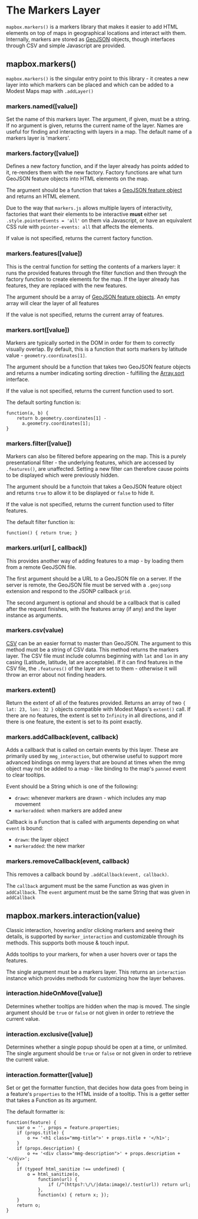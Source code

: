 # The Markers Layer

`mapbox.markers()` is a markers library that makes it easier to add HTML elements
on top of maps in geographical locations and interact with them. Internally,
markers are stored as [GeoJSON](http://www.geojson.org/) objects, though
interfaces through CSV and simple Javascript are provided.

## mapbox.markers()

`mapbox.markers()` is the singular entry point to this library - it creates a
new layer into which markers can be placed and which can be added to
a Modest Maps map with `.addLayer()`

### markers.named([value])

Set the name of this markers layer. The argument, if given, must be a string.
If no argument is given, returns the current name of the layer. Names are useful
for finding and interacting with layers in a map. The default name of a markers
layer is 'markers'.

### markers.factory([value])

Defines a new factory function, and if the layer already has points added to it,
re-renders them with the new factory. Factory functions are what turn GeoJSON feature
objects into HTML elements on the map.

The argument should be a function that takes a
[GeoJSON feature object](http://geojson.org/geojson-spec.html#feature-objects)
and returns an HTML element.

Due to the way that `markers.js` allows multiple layers of interactivity, factories
that want their elements to be interactive **must** either set `.style.pointerEvents = 'all'` on
them via Javascript, or have an equivalent CSS rule with `pointer-events: all` that affects
the elements.

If value is not specified, returns the current factory function.

### markers.features([value])

This is the central function for setting the contents of a markers layer: it runs the provided
features through the filter function and then through the factory function to create elements
for the map. If the layer already has features, they are replaced with the new features.

The argument should be
a array of [GeoJSON feature objects](http://geojson.org/geojson-spec.html#feature-objects).
An empty array will clear the layer of all features

If the value is not specified, returns the current array of features.

### markers.sort([value])

Markers are typically sorted in the DOM in order for them to correctly visually overlap. By default,
this is a function that sorts markers by latitude value - `geometry.coordinates[1]`.

The argument should be a function that takes two GeoJSON feature objects and returns a number indicating
sorting direction - fulfilling the [Array.sort](https://developer.mozilla.org/en/JavaScript/Reference/Global_Objects/Array/sort)
interface.

If the value is not specified, returns the current function used to sort.

The default sorting function is:

    function(a, b) {
        return b.geometry.coordinates[1] -
          a.geometry.coordinates[1];
    }

### markers.filter([value])

Markers can also be filtered before appearing on the map. This is a purely presentational filter -
the underlying features, which are accessed by `.features()`, are unaffected. Setting a new
filter can therefore cause points to be displayed which were previously hidden.

The argument should be a functoin that takes a GeoJSON feature object and returns `true`
to allow it to be displayed or `false` to hide it.

If the value is not specified, returns the current function used to filter features.

The default filter function is:

    function() { return true; }

### markers.url(url [, callback])

This provides another way of adding features to a map - by loading them from a remote GeoJSON file.

The first argument should be a URL to a GeoJSON file on a server. If the server is remote, the
GeoJSON file must be served with a `.geojsonp` extension and respond to the JSONP callback `grid`.

The second argument is optional and should be a callback that is called after the request finishes,
with the features array (if any) and the layer instance as arguments.

### markers.csv(value)

[CSV](http://en.wikipedia.org/wiki/Comma-separated_values) can be an easier format to master than
GeoJSON. The argument to this method must be a string of CSV data. This method returns the markers
layer. The CSV file must include columns beginning with `lat` and `lon` in any casing (Latitude, latitude, lat are acceptable).
If it can find features in the CSV file, the `.features()` of the layer are set to them - otherwise
it will throw an error about not finding headers.

### markers.extent()

Return the extent of all of the features provided.
Returns an array of two `{ lat: 23, lon: 32 }` objects compatible with
Modest Maps's `extent()` call. If there are no features, the extent is set to
`Infinity` in all directions, and if there is one feature, the extent is set
to its point exactly.

### markers.addCallback(event, callback)

Adds a callback that is called on certain events by this layer. These are primarily used by `mmg_interaction`, but otherwise useful to support more advanced bindings on mmg layers that are bound at times when the mmg object may not be added to a map - like binding to the map's `panned` event to clear tooltips.

Event should be a String which is one of the following:

* `drawn`: whenever markers are drawn - which includes any map movement
* `markeradded`: when markers are added anew

Callback is a Function that is called with arguments depending on what `event` is bound:

* `drawn`: the layer object
* `markeradded`: the new marker

### markers.removeCallback(event, callback)

This removes a callback bound by `.addCallback(event, callback)`.

The `callback` argument must be the same Function as was given in `addCallback`. The `event` argument must be the same String that was given in `addCallback`

## mapbox.markers.interaction(value)

Classic interaction, hovering and/or clicking markers and seeing their details,
is supported by `marker_interaction` and customizable through its methods.
This supports both mouse & touch input.

Adds tooltips to your markers, for when a user hovers over or taps the features.

The single argument must be a markers layer. This returns an `interaction` instance which provides methods for customizing how the layer behaves.

### interaction.hideOnMove([value])

Determines whether tooltips are hidden when the map is moved. The single argument should be `true` or `false` or not given in order to retrieve the current value.

### interaction.exclusive([value])

Determines whether a single popup should be open at a time, or unlimited. The single argument should be `true` or `false` or not given in order to retrieve the current value.

### interaction.formatter([value])

Set or get the formatter function, that decides how data goes from being in a feature's `properties` to the HTML inside of a tooltip. This is a getter setter that takes a Function as its argument.

The default formatter is:

    function(feature) {
        var o = '', props = feature.properties;
        if (props.title) {
            o += '<h1 class="mmg-title">' + props.title + '</h1>';
        }
        if (props.description) {
            o += '<div class="mmg-description">' + props.description + '</div>';
        }
        if (typeof html_sanitize !== undefined) {
            o = html_sanitize(o,
                function(url) {
                    if (/^(https?:\/\/|data:image)/.test(url)) return url;
                },
                function(x) { return x; });
        }
        return o;
    }
